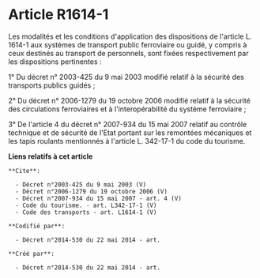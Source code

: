 # Article R1614-1

Les modalités et les conditions d'application des dispositions de l'article L. 1614-1 aux systèmes de transport public
ferroviaire ou guidé, y compris à ceux destinés au transport de personnels, sont fixées respectivement par les dispositions
pertinentes : 

1° Du décret n° 2003-425 du 9 mai 2003 modifié relatif à la sécurité des transports publics guidés ; 

2° Du décret n° 2006-1279 du 19 octobre 2006 modifié relatif à la sécurité des circulations ferroviaires et à
l'interopérabilité du système ferroviaire ; 

3° De l'article 4 du décret n° 2007-934 du 15 mai 2007 relatif au contrôle technique et de sécurité de l'Etat portant sur les
remontées mécaniques et les tapis roulants mentionnés à l'article L. 342-17-1 du code du tourisme.

**Liens relatifs à cet article**

	**Cite**:

	  - Décret n°2003-425 du 9 mai 2003 (V)
	  - Décret n°2006-1279 du 19 octobre 2006 (V)
	  - Décret n°2007-934 du 15 mai 2007 - art. 4 (V)
	  - Code du tourisme. - art. L342-17-1 (V)
	  - Code des transports - art. L1614-1 (V)

	**Codifié par**:

	  - Décret n°2014-530 du 22 mai 2014 - art.

	**Créé par**:

	  - Décret n°2014-530 du 22 mai 2014 - art.
